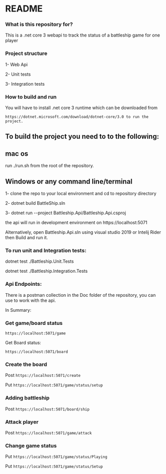# README #

### What is this repository for? ###

This is a .net core 3 webapi to track the status of a battleship game for one player 

### Project structure ###

1- Web Api

2- Unit tests

3- Integration tests


### How to build and run ###

You will have to install .net core 3 runtime which can be downloaded from 

    https://dotnet.microsoft.com/download/dotnet-core/3.0 to run the project.


## To build the project you need to to the following: ##

## mac os ##

run ./run.sh from the root of the repository. 

## Windows or any command line/terminal ##

1- clone the repo to your local environment and cd to repository directory

2- dotnet build BattleShip.sln

3- dotnet run --project Battleship.Api/Battleship.Api.csproj

the api will run in development environment on https://localhost:5071


Alternatively, open Battleship.Api.sln using visual studio 2019 or Intelij Rider then Build and run it.



### To run unit and Integration tests: ###

dotnet test ./Battleship.Unit.Tests

dotnet test ./Battleship.Integration.Tests



### Api Endpoints: ###

There is a postman collection in the Doc folder of the repository, you can use to work with the api. 

In Summary:

### Get game/board status ###

 `https://localhost:5071/game`

Get Board status:

 `https://localhost:5071/board`

### Create the board ###

Post  `https://localhost:5071/create`

Put   `https://localhost:5071/game/status/setup`


### Adding battleship ###

Post `https://localhost:5071/board/ship`
 
 
### Attack player ###

Post `https://localhost:5071/game/attack`


### Change game status ###

Put   `https://localhost:5071/game/status/Playing`

Put   `https://localhost:5071/game/status/Setup`


